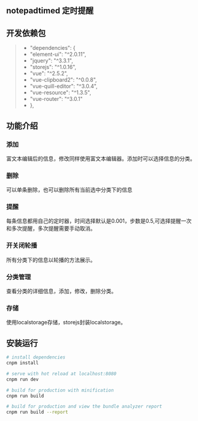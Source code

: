 ## notepadtimed 定时提醒
## 开发依赖包
 > *  "dependencies": {
 > *    "element-ui": "^2.0.11",
 > *    "jquery": "^3.3.1",
 > *    "storejs": "^1.0.16",
 > *    "vue": "^2.5.2",
 > *    "vue-clipboard2": "^0.0.8",
 > *    "vue-quill-editor": "^3.0.4",
 > *    "vue-resource": "^1.3.5",
 > *    "vue-router": "^3.0.1"
 > *  },
## 功能介绍
### 添加
富文本编辑后的信息，修改同样使用富文本编辑器。添加时可以选择信息的分类。
### 删除
 可以单条删除，也可以删除所有当前选中分类下的信息
### 提醒
 每条信息都用自己的定时器，时间选择默认是0.001，步数是0.5,可选择提醒一次和多次提醒，多次提醒需要手动取消。
### 开关闭轮播
 所有分类下的信息以轮播的方法展示。
### 分类管理
 查看分类的详细信息，添加，修改，删除分类。
### 存储
 使用localstorage存储，storejs封装localstorage。

## 安装运行
``` bash
# install dependencies
cnpm install

# serve with hot reload at localhost:8080
cnpm run dev

# build for production with minification
cnpm run build

# build for production and view the bundle analyzer report
cnpm run build --report



